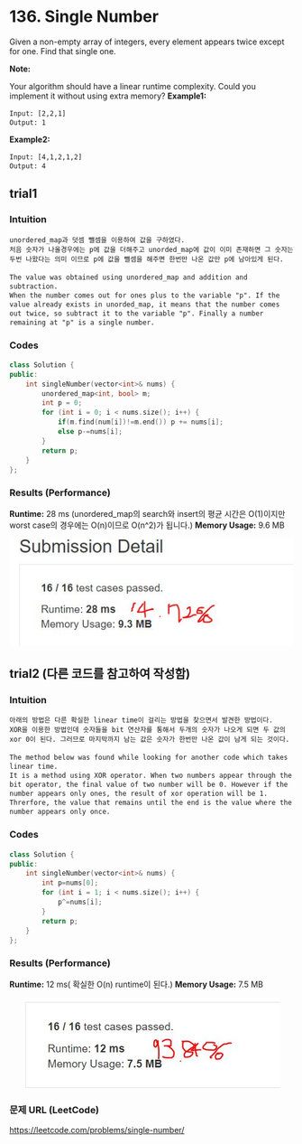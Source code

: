 # 136. Single Number
Given a non-empty array of integers, every element appears twice except for one. Find that single one.

**Note:**

Your algorithm should have a linear runtime complexity. Could you implement it without using extra memory?
**Example1:**   
```
Input: [2,2,1]
Output: 1
```

**Example2:**   

```
Input: [4,1,2,1,2]
Output: 4
```

## trial1
### Intuition
```
unordered_map과 덧셈 뺄셈을 이용하여 값을 구하였다.
처음 숫자가 나올경우에는 p에 값을 더해주고 unorded_map에 값이 이미 존재하면 그 숫자는 두번 나왔다는 의미 이므로 p에 값을 뺄셈을 해주면 한번만 나온 값만 p에 남아있게 된다. 

The value was obtained using unordered_map and addition and subtraction.
When the number comes out for ones plus to the variable "p". If the value already exists in unorded_map, it means that the number comes out twice, so subtract it to the variable "p". Finally a number remaining at "p" is a single number.
```
### Codes  
```cpp
class Solution {
public:
	int singleNumber(vector<int>& nums) {
		unordered_map<int, bool> m;
		int p = 0;
		for (int i = 0; i < nums.size(); i++) {
			if(m.find(num[i])!=m.end()) p += nums[i];
			else p-=nums[i];
		}
		return p;
	}
};
```

### Results (Performance)  
**Runtime:**  28 ms (unordered_map의 search와 insert의 평균 시간은 O(1)이지만 worst case의 경우에는 O(n)이므로 O(n^2)가 됩니다.)
**Memory Usage:** 	9.6 MB

<p align="center"> 
<img src="./capture.JPG">
</p>

## trial2 (다른 코드를 참고하여 작성함)
### Intuition
```
아래의 방법은 다른 확실한 linear time이 걸리는 방법을 찾으면서 발견한 방법이다.
XOR을 이용한 방법인데 숫자들을 bit 연산자를 통해서 두개의 숫자가 나오게 되면 두 값의 xor 0이 된다. 그러므로 마지막까지 남는 값은 숫자가 한번만 나온 값이 남게 되는 것이다.

The method below was found while looking for another code which takes linear time.
It is a method using XOR operator. When two numbers appear through the bit operator, the final value of two number will be 0. However if the number appears only ones, the result of xor operation will be 1. Threrfore, the value that remains until the end is the value where the number appears only once.
```
### Codes  
```cpp
class Solution {
public:
	int singleNumber(vector<int>& nums) {
		int p=nums[0];
        for (int i = 1; i < nums.size(); i++) {
			p^=nums[i];
		}
		return p;
	}
};
```

### Results (Performance)  
**Runtime:**  12 ms( 확실한 O(n) runtime이 된다.)
**Memory Usage:** 	7.5 MB

<p align="center"> 
<img src="./capture2.JPG">
</p>

### 문제 URL (LeetCode)  
https://leetcode.com/problems/single-number/